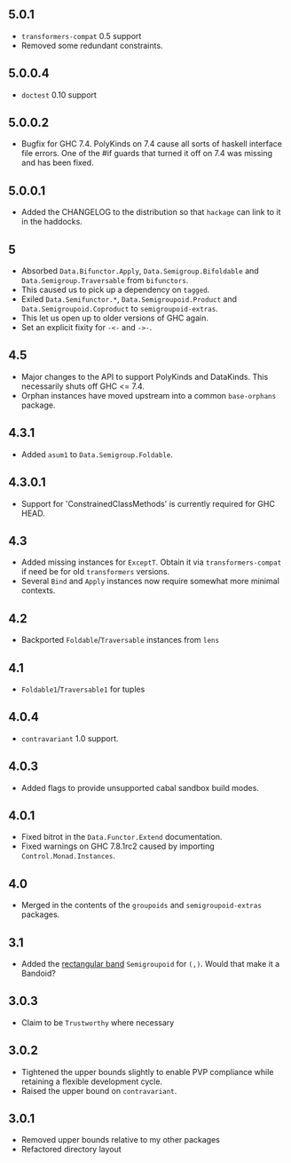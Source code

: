 5.0.1
-------
* `transformers-compat` 0.5 support
* Removed some redundant constraints.

5.0.0.4
-------
* `doctest` 0.10 support

5.0.0.2
-------
* Bugfix for GHC 7.4. PolyKinds on 7.4 cause all sorts of haskell interface file errors. One of the #if guards that turned it off on 7.4 was missing and has been fixed.

5.0.0.1
-------
* Added the CHANGELOG to the distribution so that `hackage` can link to it in the haddocks.

5
-
* Absorbed `Data.Bifunctor.Apply`, `Data.Semigroup.Bifoldable` and `Data.Semigroup.Traversable` from `bifunctors`.
* This caused us to pick up a dependency on `tagged`.
* Exiled `Data.Semifunctor.*`, `Data.Semigroupoid.Product` and `Data.Semigroupoid.Coproduct` to `semigroupoid-extras`.
* This let us open up to older versions of GHC again.
* Set an explicit fixity for `-<-` and `->-`.

4.5
---
* Major changes to the API to support PolyKinds and DataKinds. This necessarily shuts off GHC <= 7.4.
* Orphan instances have moved upstream into a common `base-orphans` package.

4.3.1
-----
* Added `asum1` to `Data.Semigroup.Foldable`.

4.3.0.1
-------
* Support for 'ConstrainedClassMethods' is currently required for GHC HEAD.

4.3
-----
* Added missing instances for `ExceptT`. Obtain it via `transformers-compat` if need be for old `transformers` versions.
* Several `Bind` and `Apply` instances now require somewhat more minimal contexts.

4.2
---
* Backported `Foldable`/`Traversable` instances from `lens`

4.1
---
* `Foldable1`/`Traversable1` for tuples

4.0.4
-----
* `contravariant` 1.0 support.

4.0.3
---
* Added flags to provide unsupported cabal sandbox build modes.

4.0.1
-----
* Fixed bitrot in the `Data.Functor.Extend` documentation.
* Fixed warnings on GHC 7.8.1rc2 caused by importing `Control.Monad.Instances`.

4.0
---
* Merged in the contents of the `groupoids` and `semigroupoid-extras` packages.

3.1
---
* Added the [rectangular band](http://en.wikipedia.org/wiki/Band_(mathematics)#Rectangular_bands) `Semigroupoid` for `(,)`. Would that make it a Bandoid?

3.0.3
-----
* Claim to be `Trustworthy` where necessary

3.0.2
-----
* Tightened the upper bounds slightly to enable PVP compliance while retaining a flexible development cycle.
* Raised the upper bound on `contravariant`.

3.0.1
-----
* Removed upper bounds relative to my other packages
* Refactored directory layout
